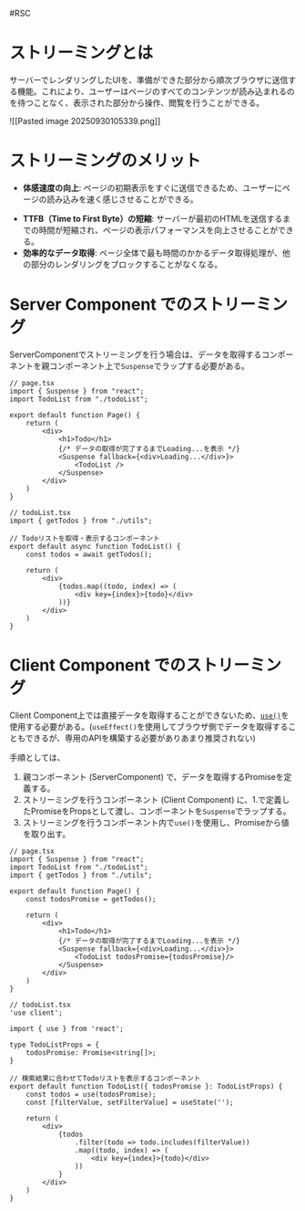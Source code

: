 #RSC
# ストリーミングとは

サーバーでレンダリングしたUIを、準備ができた部分から順次ブラウザに送信する機能。これにより、ユーザーはページのすべてのコンテンツが読み込まれるのを待つことなく、表示された部分から操作、閲覧を行うことができる。

![[Pasted image 20250930105339.png]]
# ストリーミングのメリット

* **体感速度の向上**: ページの初期表示をすぐに送信できるため、ユーザーにページの読み込みを速く感じさせることができる。
- **TTFB（Time to First Byte）の短縮**: サーバーが最初のHTMLを送信するまでの時間が短縮され、ページの表示パフォーマンスを向上させることができる。
- **効率的なデータ取得**: ページ全体で最も時間のかかるデータ取得処理が、他の部分のレンダリングをブロックすることがなくなる。

# Server Component でのストリーミング

ServerComponentでストリーミングを行う場合は、データを取得するコンポーネントを親コンポーネント上で`Suspense`でラップする必要がある。

```tsx
// page.tsx
import { Suspense } from "react";
import TodoList from "./todoList";

export default function Page() {
	return (
		<div>
			<h1>Todo</h1>
			{/* データの取得が完了するまでLoading...を表示 */}
			<Suspense fallback={<div>Loading...</div>}>
				<TodoList />
			</Suspense>
		</div>
	)
}
```

```tsx
// todoList.tsx
import { getTodos } from "./utils";

// Todoリストを取得・表示するコンポーネント
export default async function TodoList() {
	const todos = await getTodos();

	return (
		<div>
			{todos.map((todo, index) => (
				<div key={index}>{todo}</div>
			))}
		</div>
	)
}
```

# Client Component でのストリーミング

Client Component上では直接データを取得することができないため、[`use()`](https://ja.react.dev/reference/react/use)を使用する必要がある。(`useEffect()`を使用してブラウザ側でデータを取得することもできるが、専用のAPIを構築する必要がありあまり推奨されない)

手順としては、
1. 親コンポーネント (ServerComponent) で、データを取得するPromiseを定義する。
2. ストリーミングを行うコンポーネント (Client Component) に、1.で定義したPromiseをPropsとして渡し、コンポーネントを`Suspense`でラップする。
3. ストリーミングを行うコンポーネント内で`use()`を使用し、Promiseから値を取り出す。

```tsx
// page.tsx
import { Suspense } from "react";
import TodoList from "./todoList";
import { getTodos } from "./utils";

export default function Page() {
	const todosPromise = getTodos();

	return (
		<div>
			<h1>Todo</h1>
			{/* データの取得が完了するまでLoading...を表示 */}
			<Suspense fallback={<div>Loading...</div>}>
				<TodoList todosPromise={todosPromise}/>
			</Suspense>
		</div>
	)
}
```

```tsx
// todoList.tsx
'use client';

import { use } from 'react';

type TodoListProps = {
	todosPromise: Promise<string[]>;
}

// 検索結果に合わせてTodoリストを表示するコンポーネント
export default function TodoList({ todosPromise }: TodoListProps) {
	const todos = use(todosPromise);
	const [filterValue, setFilterValue] = useState('');

	return (
		<div>
			{todos
				.filter(todo => todo.includes(filterValue))
				.map((todo, index) => (
					<div key={index}>{todo}</div>
				))
			}
		</div>
	)
}
```